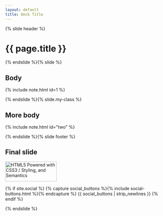 ```yaml
---
layout: default
title: Deck Title
---
```


{% slide header %}

<div style="text-align:center">
  <button id="auth-login" style="display:none">login</button>
  <button id="auth-logout" style="display:none">logout</button>
</div>

# {{ page.title }}

{% endslide %}{% slide %}

## Body

{% include note.html id=1 %}

{% endslide %}{% slide.my-class %}

## More body

{% include note.html id="two" %}

{% endslide %}{% slide footer %}

## Final slide
<p>
  <a href='http://www.w3.org/html/logo/'>
    <img alt='HTML5 Powered with CSS3 / Styling, and Semantics' height='64' src='{% asset_path html5-badge-h-css3-semantics.png %}' title='HTML5 Powered with CSS3 / Styling, and Semantics' width='165'>
  </a>
</p>
{% if site.social %}
  {% capture social_buttons %}{% include social-buttons.html %}{% endcapture %}
  {{ social_buttons | strip_newlines }}
{% endif %}

{% endslide %}

